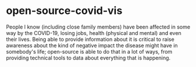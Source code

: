 # open-source-covid-vis

People I know (including close family members) have been affected in some way by the COVID-19, losing jobs, health (physical and mental) and even their lives. Being able to provide information about it is critical to raise awareness about the kind of negative impact the disease might have in somebody's life; open-source is able to do that in a lot of ways, from providing technical tools to data about everything that is happening.
